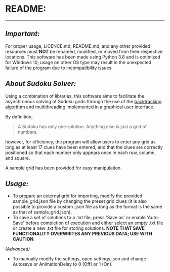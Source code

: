 README:
===

***

*Important:*
---

For proper usage, LICENCE.md, README.md, and any other provided resources must **NOT** be renamed, modified, or moved from their respective locations. This software has been made using Python 3.8 and is optimized for Windows 10; usage on other OS type may result in the unexpected failure of the program due to incompatibility issues.

*About Sudoku Solver:*
---

Using a combination of libraries, this software aims to facilitate the asynchronous solving of Sudoku grids through the use of the [backtracking algorithm](https://en.wikipedia.org/wiki/Backtracking) and multithreading implemented in a graphical user interface.

By definition,
> A Sudoku has only one solution. Anything else is just a grid of numbers.

however, for efficiency, the program will allow users to enter any grid as long as at least 17 clues have been entered, and that the clues are correctly positioned so that each number only appears once in each row, column, and square.

A sample grid has been provided for easy manipulation.

*Usage:*
---

+ To prepare an external grid for importing, modify the provided sample_grid.json file by changing the preset grid clues (it is also possible to provide a custom .json file as long as the format is the same as that of sample_grid.json).
+ To save a set of solutions to a .txt file, press 'Save as' or enable 'Auto-Save' before completion of execution and either select an empty .txt file or create a new .txt file for storing solutions. **NOTE THAT SAVE FUNCTIONALITY OVERWRITES ANY PREVIOUS DATA; USE WITH CAUTION**. 

*(Advanced)*

+ To manually modify the settings, open settings.json and change Autosave or AnimationDelay to 0 (Off) or 1 (On).